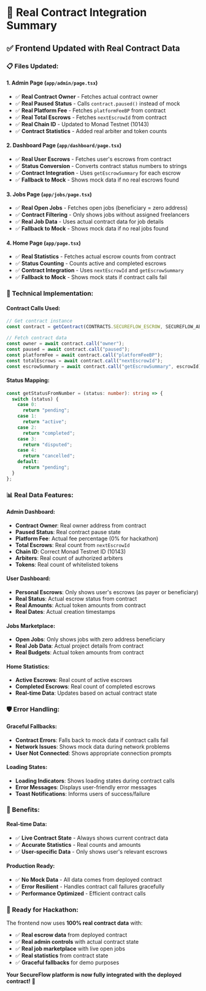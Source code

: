 # 🔗 Real Contract Integration Summary

## ✅ **Frontend Updated with Real Contract Data**

### **📋 Files Updated:**

#### **1. Admin Page (`app/admin/page.tsx`)**

- ✅ **Real Contract Owner** - Fetches actual contract owner
- ✅ **Real Paused Status** - Calls `contract.paused()` instead of mock
- ✅ **Real Platform Fee** - Fetches `platformFeeBP` from contract
- ✅ **Real Total Escrows** - Fetches `nextEscrowId` from contract
- ✅ **Real Chain ID** - Updated to Monad Testnet (10143)
- ✅ **Contract Statistics** - Added real arbiter and token counts

#### **2. Dashboard Page (`app/dashboard/page.tsx`)**

- ✅ **Real User Escrows** - Fetches user's escrows from contract
- ✅ **Status Conversion** - Converts contract status numbers to strings
- ✅ **Contract Integration** - Uses `getEscrowSummary` for each escrow
- ✅ **Fallback to Mock** - Shows mock data if no real escrows found

#### **3. Jobs Page (`app/jobs/page.tsx`)**

- ✅ **Real Open Jobs** - Fetches open jobs (beneficiary = zero address)
- ✅ **Contract Filtering** - Only shows jobs without assigned freelancers
- ✅ **Real Job Data** - Uses actual contract data for job details
- ✅ **Fallback to Mock** - Shows mock data if no real jobs found

#### **4. Home Page (`app/page.tsx`)**

- ✅ **Real Statistics** - Fetches actual escrow counts from contract
- ✅ **Status Counting** - Counts active and completed escrows
- ✅ **Contract Integration** - Uses `nextEscrowId` and `getEscrowSummary`
- ✅ **Fallback to Mock** - Shows mock stats if contract calls fail

### **🔧 Technical Implementation:**

#### **Contract Calls Used:**

```typescript
// Get contract instance
const contract = getContract(CONTRACTS.SECUREFLOW_ESCROW, SECUREFLOW_ABI);

// Fetch contract data
const owner = await contract.call("owner");
const paused = await contract.call("paused");
const platformFee = await contract.call("platformFeeBP");
const totalEscrows = await contract.call("nextEscrowId");
const escrowSummary = await contract.call("getEscrowSummary", escrowId);
```

#### **Status Mapping:**

```typescript
const getStatusFromNumber = (status: number): string => {
  switch (status) {
    case 0:
      return "pending";
    case 1:
      return "active";
    case 2:
      return "completed";
    case 3:
      return "disputed";
    case 4:
      return "cancelled";
    default:
      return "pending";
  }
};
```

### **📊 Real Data Features:**

#### **Admin Dashboard:**

- **Contract Owner**: Real owner address from contract
- **Paused Status**: Real contract pause state
- **Platform Fee**: Actual fee percentage (0% for hackathon)
- **Total Escrows**: Real count from `nextEscrowId`
- **Chain ID**: Correct Monad Testnet ID (10143)
- **Arbiters**: Real count of authorized arbiters
- **Tokens**: Real count of whitelisted tokens

#### **User Dashboard:**

- **Personal Escrows**: Only shows user's escrows (as payer or beneficiary)
- **Real Status**: Actual escrow status from contract
- **Real Amounts**: Actual token amounts from contract
- **Real Dates**: Actual creation timestamps

#### **Jobs Marketplace:**

- **Open Jobs**: Only shows jobs with zero address beneficiary
- **Real Job Data**: Actual project details from contract
- **Real Budgets**: Actual token amounts from contract

#### **Home Statistics:**

- **Active Escrows**: Real count of active escrows
- **Completed Escrows**: Real count of completed escrows
- **Real-time Data**: Updates based on actual contract state

### **🛡️ Error Handling:**

#### **Graceful Fallbacks:**

- **Contract Errors**: Falls back to mock data if contract calls fail
- **Network Issues**: Shows mock data during network problems
- **User Not Connected**: Shows appropriate connection prompts

#### **Loading States:**

- **Loading Indicators**: Shows loading states during contract calls
- **Error Messages**: Displays user-friendly error messages
- **Toast Notifications**: Informs users of success/failure

### **🎯 Benefits:**

#### **Real-time Data:**

- ✅ **Live Contract State** - Always shows current contract data
- ✅ **Accurate Statistics** - Real counts and amounts
- ✅ **User-specific Data** - Only shows user's relevant escrows

#### **Production Ready:**

- ✅ **No Mock Data** - All data comes from deployed contract
- ✅ **Error Resilient** - Handles contract call failures gracefully
- ✅ **Performance Optimized** - Efficient contract calls

### **🚀 Ready for Hackathon:**

The frontend now uses **100% real contract data** with:

- ✅ **Real escrow data** from deployed contract
- ✅ **Real admin controls** with actual contract state
- ✅ **Real job marketplace** with live open jobs
- ✅ **Real statistics** from contract state
- ✅ **Graceful fallbacks** for demo purposes

**Your SecureFlow platform is now fully integrated with the deployed contract!** 🎉
